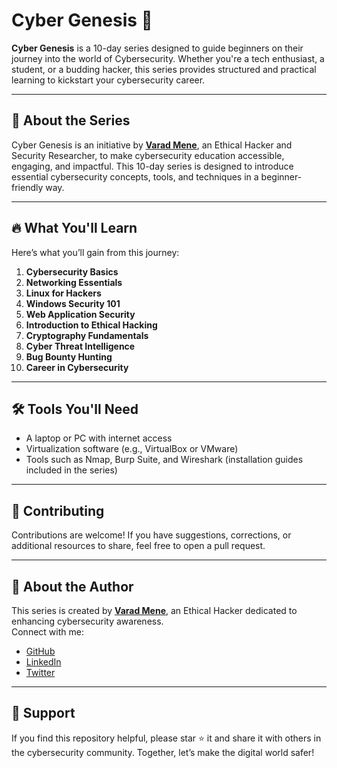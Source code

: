 # Cyber Genesis 🚀

**Cyber Genesis** is a 10-day series designed to guide beginners on their journey into the world of Cybersecurity. Whether you're a tech enthusiast, a student, or a budding hacker, this series provides structured and practical learning to kickstart your cybersecurity career.

---

## 🚀 About the Series

Cyber Genesis is an initiative by **[Varad Mene](https://github.com/menevarad007)**, an Ethical Hacker and Security Researcher, to make cybersecurity education accessible, engaging, and impactful. This 10-day series is designed to introduce essential cybersecurity concepts, tools, and techniques in a beginner-friendly way.

---

## 🔥 What You'll Learn

Here’s what you’ll gain from this  journey:

1. **Cybersecurity Basics**
2. **Networking Essentials**  
3. **Linux for Hackers**  
4. **Windows Security 101**  
5. **Web Application Security**  
6. **Introduction to Ethical Hacking**  
7. **Cryptography Fundamentals**  
8. **Cyber Threat Intelligence**  
9. **Bug Bounty Hunting** 
10. **Career in Cybersecurity** 

---


## 🛠 Tools You'll Need

- A laptop or PC with internet access  
- Virtualization software (e.g., VirtualBox or VMware)  
- Tools such as Nmap, Burp Suite, and Wireshark (installation guides included in the series)  

---

## 🤝 Contributing

Contributions are welcome! If you have suggestions, corrections, or additional resources to share, feel free to open a pull request.

---

## 📢 About the Author

This series is created by **[Varad Mene](https://github.com/varadmene)**, an Ethical Hacker dedicated to enhancing cybersecurity awareness.  
Connect with me:  
- [GitHub](https://github.com/menevarad007)  
- [LinkedIn](http://www.linkedin.com/in/varadmene)  
- [Twitter](https://x.com/varad_mene)

---

## 🌟 Support

If you find this repository helpful, please star ⭐ it and share it with others in the cybersecurity community. Together, let’s make the digital world safer!
